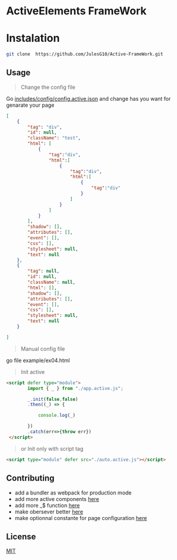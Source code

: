 # ActiveElements FrameWork

# Instalation
```bash
git clone  https://github.com/JulesG10/Active-FrameWork.git
```

## Usage

> Change the config file

Go  [includes/config/config.active.json](https://github.com/JulesG10/Active-FrameWork/blob/master/includes/config/config.active.json) and change has you want for genarate your page

```json
[
    {
        "tag": "div",
        "id": null,
        "className": "test",
        "html": [
            {
                "tag":"div",
                "html":[
                    {
                        "tag":"div",
                        "html":[
                            {
                                "tag":"div"
                            }
                        ]
                    }
                ]
            }
        ],
        "shadow": [],
        "attributes": [],
        "event": [],
        "css": [],
        "stylesheet": null,
        "text": null
    },
    {
        "tag": null,
        "id": null,
        "className": null,
        "html": [],
        "shadow": [],
        "attributes": [],
        "event": [],
        "css": [],
        "stylesheet": null,
        "text": null
    }

]
```
> Manual config file

go  file example/ex04.html

> Init active

```html
<script defer type="module">
        import { _ } from "./app.active.js";

        _.init(false,false)
        .then((_) => {

            console.log(_)

        })
        .catch(err=>{throw err})
 </script>
```
> or Init only with script tag
```html
<script type="module" defer src="./auto.active.js"></script>
```

## Contributing

- add a bundler as webpack for production mode
- add more active components [here](https://github.com/JulesG10/Active-FrameWork/blob/master/src/components/main.active.js)
- add more _$ function [here](https://github.com/JulesG10/Active-FrameWork/blob/master/src/class/fast.active.js)
- make obersever better [here](https://github.com/JulesG10/Active-FrameWork/blob/master/src/class/observer.active.js)
- make optionnal constante for page configuration [here](https://github.com/JulesG10/Active-FrameWork/blob/master/includes/constant/constant.active.js)

## License
[MIT](https://github.com/JulesG10/Active-FrameWork/blob/master/LICENCE.md)

